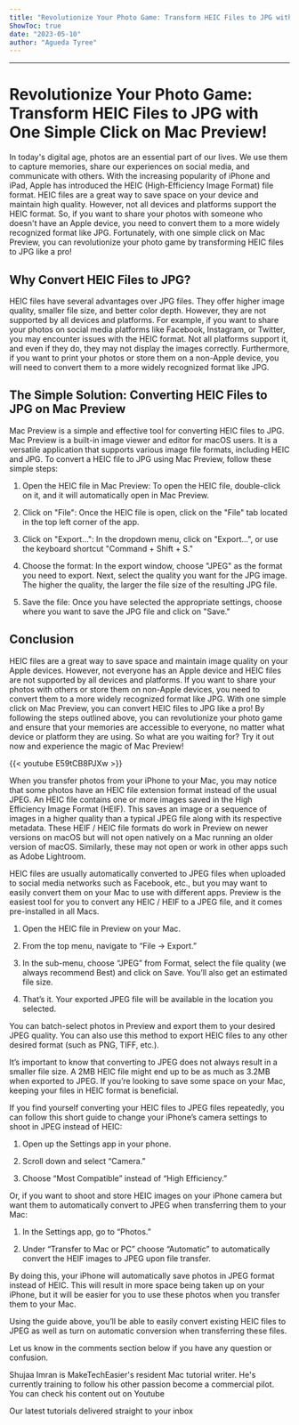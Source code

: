 ```yaml
---
title: "Revolutionize Your Photo Game: Transform HEIC Files to JPG with One Simple Click on Mac Preview!"
ShowToc: true 
date: "2023-05-10"
author: "Agueda Tyree"
---
```

*****
# Revolutionize Your Photo Game: Transform HEIC Files to JPG with One Simple Click on Mac Preview!

In today's digital age, photos are an essential part of our lives. We use them to capture memories, share our experiences on social media, and communicate with others. With the increasing popularity of iPhone and iPad, Apple has introduced the HEIC (High-Efficiency Image Format) file format. HEIC files are a great way to save space on your device and maintain high quality. However, not all devices and platforms support the HEIC format. So, if you want to share your photos with someone who doesn't have an Apple device, you need to convert them to a more widely recognized format like JPG. Fortunately, with one simple click on Mac Preview, you can revolutionize your photo game by transforming HEIC files to JPG like a pro! 
   
## Why Convert HEIC Files to JPG?

HEIC files have several advantages over JPG files. They offer higher image quality, smaller file size, and better color depth. However, they are not supported by all devices and platforms. For example, if you want to share your photos on social media platforms like Facebook, Instagram, or Twitter, you may encounter issues with the HEIC format. Not all platforms support it, and even if they do, they may not display the images correctly. Furthermore, if you want to print your photos or store them on a non-Apple device, you will need to convert them to a more widely recognized format like JPG.  

## The Simple Solution: Converting HEIC Files to JPG on Mac Preview

Mac Preview is a simple and effective tool for converting HEIC files to JPG. Mac Preview is a built-in image viewer and editor for macOS users. It is a versatile application that supports various image file formats, including HEIC and JPG. To convert a HEIC file to JPG using Mac Preview, follow these simple steps:

1. Open the HEIC file in Mac Preview: To open the HEIC file, double-click on it, and it will automatically open in Mac Preview.

2. Click on "File": Once the HEIC file is open, click on the "File" tab located in the top left corner of the app.

3. Click on "Export...": In the dropdown menu, click on "Export...", or use the keyboard shortcut "Command + Shift + S."

4. Choose the format: In the export window, choose "JPEG" as the format you need to export. Next, select the quality you want for the JPG image. The higher the quality, the larger the file size of the resulting JPG file.

5. Save the file: Once you have selected the appropriate settings, choose where you want to save the JPG file and click on "Save."

## Conclusion

HEIC files are a great way to save space and maintain image quality on your Apple devices. However, not everyone has an Apple device and HEIC files are not supported by all devices and platforms. If you want to share your photos with others or store them on non-Apple devices, you need to convert them to a more widely recognized format like JPG. With one simple click on Mac Preview, you can convert HEIC files to JPG like a pro! By following the steps outlined above, you can revolutionize your photo game and ensure that your memories are accessible to everyone, no matter what device or platform they are using. So what are you waiting for? Try it out now and experience the magic of Mac Preview!

{{< youtube E59tCB8PJXw >}} 



When you transfer photos from your iPhone to your Mac, you may notice that some photos have an HEIC file extension format instead of the usual JPEG. An HEIC file contains one or more images saved in the High Efficiency Image Format (HEIF). This saves an image or a sequence of images in a higher quality than a typical JPEG file along with its respective metadata. These HEIF / HEIC file formats do work in Preview on newer versions on macOS but will not open natively on a Mac running an older version of macOS. Similarly, these may not open or work in other apps such as Adobe Lightroom.
 
HEIC files are usually automatically converted to JPEG files when uploaded to social media networks such as Facebook, etc., but you may want to easily convert them on your Mac to use with different apps. Preview is the easiest tool for you to convert any HEIC / HEIF to a JPEG file, and it comes pre-installed in all Macs.
 
1. Open the HEIC file in Preview on your Mac.
 
2. From the top menu, navigate to “File -> Export.”
 

 
3. In the sub-menu, choose “JPEG” from Format, select the file quality (we always recommend Best) and click on Save. You’ll also get an estimated file size.
 
4. That’s it. Your exported JPEG file will be available in the location you selected.
 
You can batch-select photos in Preview and export them to your desired JPEG quality. You can also use this method to export HEIC files to any other desired format (such as PNG, TIFF, etc.).
 
It’s important to know that converting to JPEG does not always result in a smaller file size. A 2MB HEIC file might end up to be as much as 3.2MB when exported to JPEG. If you’re looking to save some space on your Mac, keeping your files in HEIC format is beneficial.
 
If you find yourself converting your HEIC files to JPEG files repeatedly, you can follow this short guide to change your iPhone’s camera settings to shoot in JPEG instead of HEIC:
 
1. Open up the Settings app in your phone.
 
2. Scroll down and select “Camera.”
 
3. Choose “Most Compatible” instead of “High Efficiency.”
 
Or, if you want to shoot and store HEIC images on your iPhone camera but want them to automatically convert to JPEG when transferring them to your Mac:
 
1. In the Settings app, go to “Photos.”
 
2. Under “Transfer to Mac or PC” choose “Automatic” to automatically convert the HEIF images to JPEG upon file transfer.
 
By doing this, your iPhone will automatically save photos in JPEG format instead of HEIC. This will result in more space being taken up on your iPhone, but it will be easier for you to use these photos when you transfer them to your Mac.
 
Using the guide above, you’ll be able to easily convert existing HEIC files to JPEG as well as turn on automatic conversion when transferring these files.
 
Let us know in the comments section below if you have any question or confusion.
 
Shujaa Imran is MakeTechEasier's resident Mac tutorial writer. He's currently training to follow his other passion become a commercial pilot. You can check his content out on Youtube
 
Our latest tutorials delivered straight to your inbox





